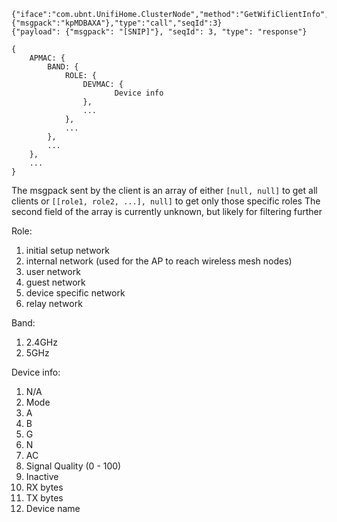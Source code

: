 ```
{"iface":"com.ubnt.UnifiHome.ClusterNode","method":"GetWifiClientInfo","payload":{"msgpack":"kpMDBAXA"},"type":"call","seqId":3}
{"payload": {"msgpack": "[SNIP]"}, "seqId": 3, "type": "response"}

{
    APMAC: {
        BAND: {
            ROLE: {
                DEVMAC: {
                       Device info
                },
                ...
            },
            ...
        },
        ...
    },
    ...
}
```

The msgpack sent by the client is an array of either `[null, null]` to get all clients
or `[[role1, role2, ...], null]` to get only those specific roles
The second field of the array is currently unknown, but likely for filtering further

Role:
1. initial setup network
2. internal network (used for the AP to reach wireless mesh nodes)
3. user network
4. guest network
5. device specific network
6. relay network

Band:
1. 2.4GHz
2. 5GHz

Device info:
1. N/A
2. Mode
  1. A
  2. B
  3. G
  4. N
  5. AC
3. Signal Quality (0 - 100)
4. Inactive
5. RX bytes
6. TX bytes
18. Device name
